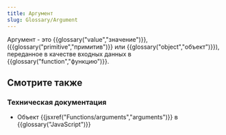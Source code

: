```yaml
---
title: Аргумент
slug: Glossary/Argument
---
```


Аргумент - это {{glossary("value","значение")}}, ({{glossary("primitive","примитив")}} или {{glossary("object","объект")}}), переданное в качестве входных данных в {{glossary("function","функцию")}}.

## Смотрите также

### Техническая документация

- Объект {{jsxref("Functions/arguments","arguments")}} в {{glossary("JavaScript")}}
